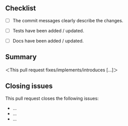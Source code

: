 <!--

    IMPORTANT:

    Please do not create a pull request without creating an issue first. Any
    change needs to be discussed before proceeding. Failure to do so may result
    in the rejection of the pull request.

    Fill in or update all sections where the angled brackets ＜＞ have been placed.

-->

## Checklist ##

<!-- Confirm by typing [x] -->

- [ ] The commit messages clearly describe the changes.
- [ ] Tests have been added / updated. <!-- if not applicable, remove this line -->
- [ ] Docs have been added / updated. <!-- if not applicable, remove this line -->


## Summary ##

＜This pull request fixes/implements/introduces [...]＞


## Closing issues ##

This pull request closes the following issues:

<!-- https://github.com/＜user＞/＜repository＞/issues/＜id＞ -->

* ...
* ...
* ...
